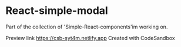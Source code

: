 # React-simple-modal

Part of the collection of 'Simple-React-components'im working on. 

  <Modal
    resetModalState={handleEvent}
    isOpen={modal}
    fullScreen={type}
    title="Welcome to simple-modal">
    <Component />
 </Modal>

Preview link https://csb-syt4m.netlify.app
Created with CodeSandbox
